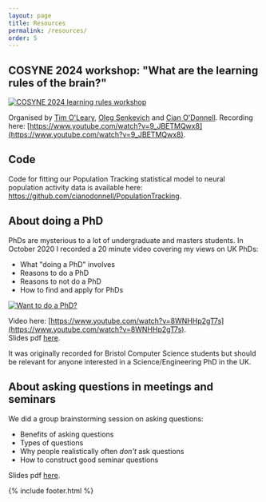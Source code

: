 ```yaml
---
layout: page
title: Resources
permalink: /resources/
order: 5
---
```


## COSYNE 2024 workshop: "What are the learning rules of the brain?"

[![COSYNE 2024 learning rules workshop](https://github.com/odonnellgroup/odonnellgroup.github.io/raw/master/docs/learning_rules_workshop.png)](https://www.youtube.com/watch?v=9_JBETMQwx8 "COSYNE 2024 learning rules workshop")

Organised by [Tim O'Leary](http://www.eng.cam.ac.uk/profiles/tso24), [Oleg Senkevich](https://odonnellgroup.github.io/people/Oleg_Senkevich) and [Cian O'Donnell](https://odonnellgroup.github.io/people/Cian_Odonnell). Recording here: [https://www.youtube.com/watch?v=9_JBETMQwx8](https://www.youtube.com/watch?v=9_JBETMQwx8).  

## Code
Code for fitting our Population Tracking statistical model to neural population activity data is available here: <https://github.com/cianodonnell/PopulationTracking>.

## About doing a PhD

PhDs are mysterious to a lot of undergraduate and masters students. In October 2020 I recorded a 20 minute video covering my views on UK PhDs:

- What "doing a PhD" involves
- Reasons to do a PhD
- Reasons to not do a PhD
- How to find and apply for PhDs

[![Want to do a PhD?](https://github.com/odonnellgroup/odonnellgroup.github.io/raw/master/docs/PhDvideo_screenshot.png)](https://www.youtube.com/watch?v=8WNHHp2gT7s "Want to do a PhD?")

Video here: [https://www.youtube.com/watch?v=8WNHHp2gT7s](https://www.youtube.com/watch?v=8WNHHp2gT7s).  
Slides pdf [here](https://github.com/odonnellgroup/odonnellgroup.github.io/raw/master/docs/DoingAPhD_CianODonnell.pdf).

It was originally recorded for Bristol Computer Science students but should be relevant for anyone interested in a Science/Engineering PhD in the UK.


## About asking questions in meetings and seminars
We did a group brainstorming session on asking questions:
- Benefits of asking questions
- Types of questions
- Why people realistically often *don't* ask questions
- How to construct good seminar questions

Slides pdf [here](https://figshare.com/articles/presentation/Asking_questions_in_meetings_and_seminars/14790933).


{% include footer.html %}
